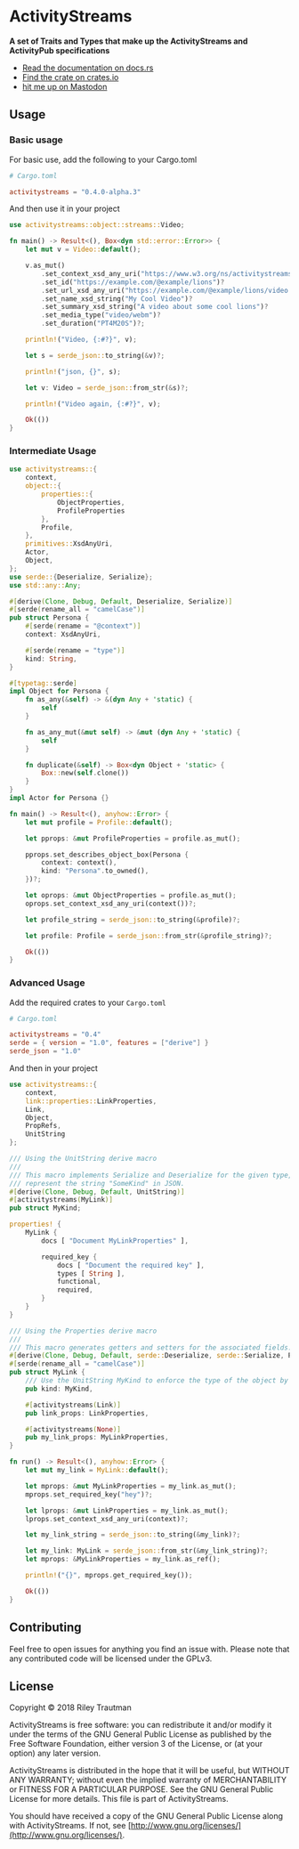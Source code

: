 # ActivityStreams
__A set of Traits and Types that make up the ActivityStreams and ActivityPub specifications__

- [Read the documentation on docs.rs](https://docs.rs/activitystreams)
- [Find the crate on crates.io](https://crates.io/crates/activitystreams)
- [hit me up on Mastodon](https://asonix.dog/@asonix)

## Usage

### Basic usage
For basic use, add the following to your Cargo.toml
```toml
# Cargo.toml

activitystreams = "0.4.0-alpha.3"
```

And then use it in your project
```rust
use activitystreams::object::streams::Video;

fn main() -> Result<(), Box<dyn std::error::Error>> {
    let mut v = Video::default();

    v.as_mut()
        .set_context_xsd_any_uri("https://www.w3.org/ns/activitystreams")?
        .set_id("https://example.com/@example/lions")?
        .set_url_xsd_any_uri("https://example.com/@example/lions/video.webm")?
        .set_name_xsd_string("My Cool Video")?
        .set_summary_xsd_string("A video about some cool lions")?
        .set_media_type("video/webm")?
        .set_duration("PT4M20S")?;

    println!("Video, {:#?}", v);

    let s = serde_json::to_string(&v)?;

    println!("json, {}", s);

    let v: Video = serde_json::from_str(&s)?;

    println!("Video again, {:#?}", v);

    Ok(())
}
```

### Intermediate Usage

```rust
use activitystreams::{
    context,
    object::{
        properties::{
            ObjectProperties,
            ProfileProperties
        },
        Profile,
    },
    primitives::XsdAnyUri,
    Actor,
    Object,
};
use serde::{Deserialize, Serialize};
use std::any::Any;

#[derive(Clone, Debug, Default, Deserialize, Serialize)]
#[serde(rename_all = "camelCase")]
pub struct Persona {
    #[serde(rename = "@context")]
    context: XsdAnyUri,

    #[serde(rename = "type")]
    kind: String,
}

#[typetag::serde]
impl Object for Persona {
    fn as_any(&self) -> &(dyn Any + 'static) {
        self
    }

    fn as_any_mut(&mut self) -> &mut (dyn Any + 'static) {
        self
    }

    fn duplicate(&self) -> Box<dyn Object + 'static> {
        Box::new(self.clone())
    }
}
impl Actor for Persona {}

fn main() -> Result<(), anyhow::Error> {
    let mut profile = Profile::default();

    let pprops: &mut ProfileProperties = profile.as_mut();

    pprops.set_describes_object_box(Persona {
        context: context(),
        kind: "Persona".to_owned(),
    })?;

    let oprops: &mut ObjectProperties = profile.as_mut();
    oprops.set_context_xsd_any_uri(context())?;

    let profile_string = serde_json::to_string(&profile)?;

    let profile: Profile = serde_json::from_str(&profile_string)?;

    Ok(())
}
```

### Advanced Usage
Add the required crates to your `Cargo.toml`
```toml
# Cargo.toml

activitystreams = "0.4"
serde = { version = "1.0", features = ["derive"] }
serde_json = "1.0"
```

And then in your project
```rust
use activitystreams::{
    context,
    link::properties::LinkProperties,
    Link,
    Object,
    PropRefs,
    UnitString
};

/// Using the UnitString derive macro
///
/// This macro implements Serialize and Deserialize for the given type, making this type
/// represent the string "SomeKind" in JSON.
#[derive(Clone, Debug, Default, UnitString)]
#[activitystreams(MyLink)]
pub struct MyKind;

properties! {
    MyLink {
        docs [ "Document MyLinkProperties" ],

        required_key {
            docs [ "Document the required key" ],
            types [ String ],
            functional,
            required,
        }
    }
}

/// Using the Properties derive macro
///
/// This macro generates getters and setters for the associated fields.
#[derive(Clone, Debug, Default, serde::Deserialize, serde::Serialize, PropRefs)]
#[serde(rename_all = "camelCase")]
pub struct MyLink {
    /// Use the UnitString MyKind to enforce the type of the object by "SomeKind"
    pub kind: MyKind,

    #[activitystreams(Link)]
    pub link_props: LinkProperties,

    #[activitystreams(None)]
    pub my_link_props: MyLinkProperties,
}

fn run() -> Result<(), anyhow::Error> {
    let mut my_link = MyLink::default();

    let mprops: &mut MyLinkProperties = my_link.as_mut();
    mprops.set_required_key("hey")?;

    let lprops: &mut LinkProperties = my_link.as_mut();
    lprops.set_context_xsd_any_uri(context)?;

    let my_link_string = serde_json::to_string(&my_link)?;

    let my_link: MyLink = serde_json::from_str(&my_link_string)?;
    let mprops: &MyLinkProperties = my_link.as_ref();

    println!("{}", mprops.get_required_key());

    Ok(())
}
```

## Contributing
Feel free to open issues for anything you find an issue with. Please note that any contributed code will be licensed under the GPLv3.

## License

Copyright © 2018 Riley Trautman

ActivityStreams is free software: you can redistribute it and/or modify it under the terms of the GNU General Public License as published by the Free Software Foundation, either version 3 of the License, or (at your option) any later version.

ActivityStreams is distributed in the hope that it will be useful, but WITHOUT ANY WARRANTY; without even the implied warranty of MERCHANTABILITY or FITNESS FOR A PARTICULAR PURPOSE. See the GNU General Public License for more details. This file is part of ActivityStreams.

You should have received a copy of the GNU General Public License along with ActivityStreams. If not, see [http://www.gnu.org/licenses/](http://www.gnu.org/licenses/).

